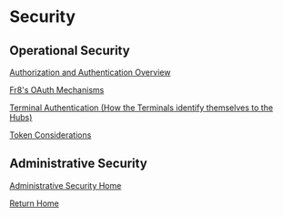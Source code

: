 # Security




Operational Security
------------------

[Authorization and Authentication Overview](./AuthOverview.md)

[Fr8's OAuth Mechanisms](/Docs/ForDevelopers/DevelopmentGuides/Terminals/dotNet/TerminalDeveloping-Authentication.md)

[Terminal Authentication (How the Terminals identify themselves to the Hubs)](/Docs/ForDevelopers/OperatingConcepts/Authorization/TerminalAuthentication.md)

[Token Considerations](/Docs/ForDevelopers/OperatingConcepts/Authorization/ErrorHandling.md)



Administrative Security
------------------
[Administrative Security Home](/Docs/SecurityHome.md)


[Return Home](/Docs/Home.md)  
